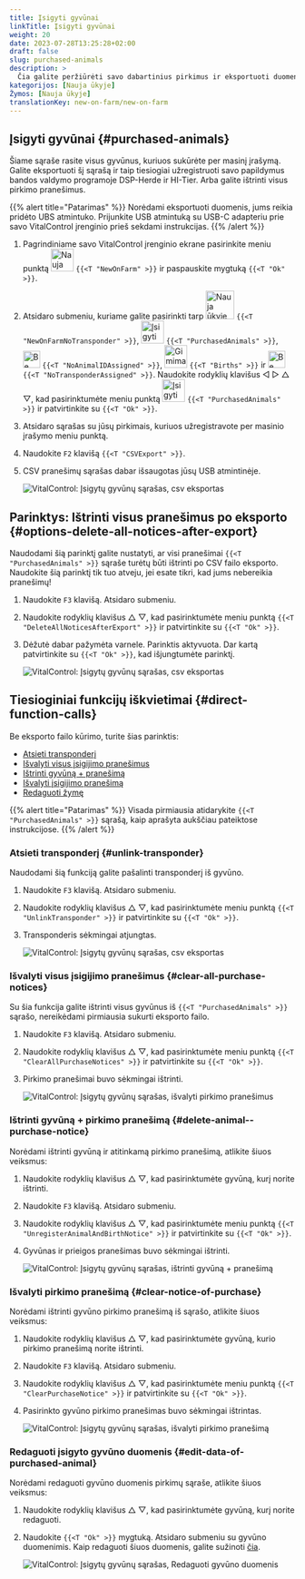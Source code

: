 ```yaml
---
title: Įsigyti gyvūnai
linkTitle: Įsigyti gyvūnai
weight: 20
date: 2023-07-28T13:25:28+02:00
draft: false
slug: purchased-animals
description: >
  Čia galite peržiūrėti savo dabartinius pirkimus ir eksportuoti duomenis.
kategorijos: [Nauja ūkyje]
Žymos: [Nauja ūkyje]
translationKey: new-on-farm/new-on-farm
---
```

## Įsigyti gyvūnai {#purchased-animals}

Šiame sąraše rasite visus gyvūnus, kuriuos sukūrėte per masinį įrašymą. Galite eksportuoti šį sąrašą ir taip tiesiogiai užregistruoti savo papildymus bandos valdymo programoje DSP-Herde ir HI-Tier. Arba galite ištrinti visus pirkimo pranešimus.

{{% alert title="Patarimas" %}}
Norėdami eksportuoti duomenis, jums reikia pridėto UBS atmintuko. Prijunkite USB atmintuką su USB-C adapteriu prie savo VitalControl įrenginio prieš sekdami instrukcijas.
{{% /alert %}}

1. Pagrindiniame savo VitalControl įrenginio ekrane pasirinkite meniu punktą <img src="/icons/main/new-on-farm.svg" width="40" align="bottom" alt="Nauja ūkyje" /> `{{<T "NewOnFarm" >}}` ir paspauskite mygtuką `{{<T "Ok" >}}`.

2. Atsidaro submeniu, kuriame galite pasirinkti tarp <img src="/icons/registration/new-on-farm-no-transponder.svg" width="50" align="bottom" alt="Nauja ūkyje, be transponderio" /> `{{<T "NewOnFarmNoTransponder" >}}`, <img src="/icons/main/new-on-farm.svg" width="40" align="bottom" alt="Įsigyti gyvūnai" /> `{{<T "PurchasedAnimals" >}}`, <img src="/icons/registration/no-eartag-number.svg" width="30" align="bottom" alt="Be nacionalinio gyvūno ID" /> `{{<T "NoAnimalIDAssigned" >}}`, <img src="/icons/main/births.svg" width="40" align="bottom" alt="Gimimai" /> `{{<T "Births" >}}` ir <img src="/icons/registration/no-transponder.svg" width="30" align="bottom" alt="Be priskirto transponderio" /> `{{<T "NoTransponderAssigned" >}}`. Naudokite rodyklių klavišus ◁ ▷ △ ▽, kad pasirinktumėte meniu punktą <img src="/icons/main/new-on-farm.svg" width="40" align="bottom" alt="Įsigyti gyvūnai" /> `{{<T "PurchasedAnimals" >}}` ir patvirtinkite su `{{<T "Ok" >}}`.

3. Atsidaro sąrašas su jūsų pirkimais, kuriuos užregistravote per masinio įrašymo meniu punktą.


4. Naudokite `F2` klavišą `{{<T "CSVExport" >}}`.

5. CSV pranešimų sąrašas dabar išsaugotas jūsų USB atmintinėje.

    ![VitalControl: Įsigytų gyvūnų sąrašas, csv eksportas](../images/purchasedanimals.png "Įsigyti gyvūnai, csv eksportas")

## Parinktys: Ištrinti visus pranešimus po eksporto {#options-delete-all-notices-after-export}

Naudodami šią parinktį galite nustatyti, ar visi pranešimai `{{<T "PurchasedAnimals" >}}` sąraše turėtų būti ištrinti po CSV failo eksporto. Naudokite šią parinktį tik tuo atveju, jei esate tikri, kad jums nebereikia pranešimų!

1. Naudokite `F3` klavišą. Atsidaro submeniu.

2. Naudokite rodyklių klavišus △ ▽, kad pasirinktumėte meniu punktą `{{<T "DeleteAllNoticesAfterExport" >}}` ir patvirtinkite su `{{<T "Ok" >}}`.

3. Dėžutė dabar pažymėta varnele. Parinktis aktyvuota. Dar kartą patvirtinkite su `{{<T "Ok" >}}`, kad išjungtumėte parinktį.

    ![VitalControl: Įsigytų gyvūnų sąrašas, csv eksportas](../images/delete-all.png "Ištrinti visus pranešimus po eksporto")

## Tiesioginiai funkcijų iškvietimai {#direct-function-calls}

Be eksporto failo kūrimo, turite šias parinktis:

- [Atsieti transponderį](#unlink-transponder)
- [Išvalyti visus įsigijimo pranešimus](#clear-all-purchase-notices)
- [Ištrinti gyvūną + pranešimą](#delete-animal--purchase-notice)
- [Išvalyti įsigijimo pranešimą](#clear-notice-of-purchase)
- [Redaguoti žymę](#edit-data-of-purchased-animal)

{{% alert title="Patarimas" %}}
Visada pirmiausia atidarykite `{{<T "PurchasedAnimals" >}}` sąrašą, kaip aprašyta aukščiau pateiktose instrukcijose.
{{% /alert %}}

### Atsieti transponderį {#unlink-transponder}

Naudodami šią funkciją galite pašalinti transponderį iš gyvūno.

1. Naudokite `F3` klavišą. Atsidaro submeniu.

2. Naudokite rodyklių klavišus △ ▽, kad pasirinktumėte meniu punktą `{{<T "UnlinkTransponder" >}}` ir patvirtinkite su `{{<T "Ok" >}}`.

3. Transponderis sėkmingai atjungtas.

    ![VitalControl: Įsigytų gyvūnų sąrašas, csv eksportas](../images/unlink-transponder.png "Įsigyti gyvūnai, atjungti transponderį")

### Išvalyti visus įsigijimo pranešimus {#clear-all-purchase-notices}

Su šia funkcija galite ištrinti visus gyvūnus iš `{{<T "PurchasedAnimals" >}}` sąrašo, nereikėdami pirmiausia sukurti eksporto failo.

1. Naudokite `F3` klavišą. Atsidaro submeniu.

2. Naudokite rodyklių klavišus △ ▽, kad pasirinktumėte meniu punktą `{{<T "ClearAllPurchaseNotices" >}}` ir patvirtinkite su `{{<T "Ok" >}}`.

3. Pirkimo pranešimai buvo sėkmingai ištrinti.

    ![VitalControl: Įsigytų gyvūnų sąrašas, išvalyti pirkimo pranešimus](../images/clear.png "Išvalyti visus pirkimo pranešimus")

### Ištrinti gyvūną + pirkimo pranešimą {#delete-animal--purchase-notice}

Norėdami ištrinti gyvūną ir atitinkamą pirkimo pranešimą, atlikite šiuos veiksmus:

1. Naudokite rodyklių klavišus △ ▽, kad pasirinktumėte gyvūną, kurį norite ištrinti.

2. Naudokite `F3` klavišą. Atsidaro submeniu.

3. Naudokite rodyklių klavišus △ ▽, kad pasirinktumėte meniu punktą `{{<T "UnregisterAnimalAndBirthNotice" >}}` ir patvirtinkite su `{{<T "Ok" >}}`.

4. Gyvūnas ir prieigos pranešimas buvo sėkmingai ištrinti.

    ![VitalControl: Įsigytų gyvūnų sąrašas, ištrinti gyvūną + pranešimą](../images/delete.png "Ištrinti gyvūną + pranešimą")

### Išvalyti pirkimo pranešimą {#clear-notice-of-purchase}

Norėdami ištrinti gyvūno pirkimo pranešimą iš sąrašo, atlikite šiuos veiksmus:

1. Naudokite rodyklių klavišus △ ▽, kad pasirinktumėte gyvūną, kurio pirkimo pranešimą norite ištrinti.

2. Naudokite `F3` klavišą. Atsidaro submeniu.

3. Naudokite rodyklių klavišus △ ▽, kad pasirinktumėte meniu punktą `{{<T "ClearPurchaseNotice" >}}` ir patvirtinkite su `{{<T "Ok" >}}`.

4. Pasirinkto gyvūno pirkimo pranešimas buvo sėkmingai ištrintas.

    ![VitalControl: Įsigytų gyvūnų sąrašas, išvalyti pirkimo pranešimą](../images/clearnotice.png "Išvalyti pirkimo pranešimą")

### Redaguoti įsigyto gyvūno duomenis {#edit-data-of-purchased-animal}

Norėdami redaguoti gyvūno duomenis pirkimų sąraše, atlikite šiuos veiksmus:

1. Naudokite rodyklių klavišus △ ▽, kad pasirinktumėte gyvūną, kurį norite redaguoti.

2. Naudokite `{{<T "Ok" >}}` mygtuką. Atsidaro submeniu su gyvūno duomenimis. Kaip redaguoti šiuos duomenis, galite sužinoti [čia](/lt/docs/actions/edit/#edit-animal-data).

    ![VitalControl: Įsigytų gyvūnų sąrašas, Redaguoti gyvūno duomenis](../images/edit.png "Redaguoti įsigyto gyvūno duomenis")
